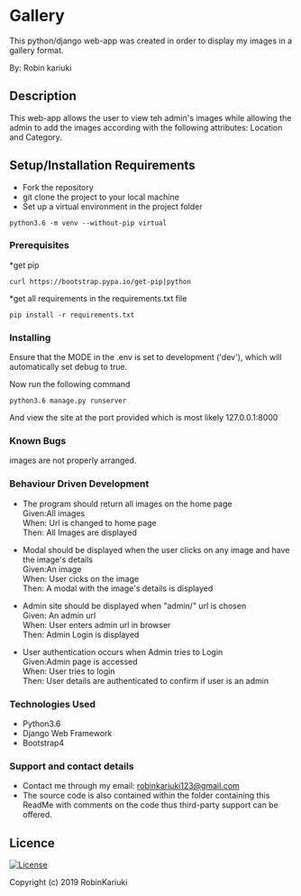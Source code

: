# Gallery

This python/django web-app was created in order to display my images in a gallery format.

By: Robin kariuki

## Description
This web-app allows the user to view teh admin's images while allowing the admin to add the images according with the following attributes: Location and Category.

## Setup/Installation Requirements

*   Fork the repository
*   git clone the project to your local machine
*   Set up a virtual environment in the project folder
```
python3.6 -m venv --without-pip virtual
```

### Prerequisites

*get pip 

```
curl https://bootstrap.pypa.io/get-pip|python
```

*get all requirements in the requirements.txt file

```
pip install -r requirements.txt
```

### Installing

Ensure that the MODE in the .env is set to development ('dev'), which will automatically set debug to true.

Now run the following command

```
python3.6 manage.py runserver
```

And view the site at the port provided which is most likely 127.0.0.1:8000

### Known Bugs
images are not properly arranged.

### Behaviour Driven Development
* The program should return all images on the home page<br>
Given:All images<br>
When: Url is changed to home page<br>
Then: All Images are displayed<br>

* Modal should be displayed when the user clicks on any image and have the image's details<br>
Given:An image<br>
When: User cicks on the image <br>
Then: A modal with the image's details is displayed<br>

* Admin site should be displayed when "admin/" url is chosen<br>
Given: An admin url<br>
When: User enters admin url in browser<br>
Then: Admin Login is displayed<br>

* User authentication occurs when Admin tries to Login<br>
Given:Admin page is accessed<br>
When: User tries to login<br>
Then: User details are authenticated to confirm if user is an admin<br>


### Technologies Used
* Python3.6
* Django Web Framework
* Bootstrap4 

### Support and contact details
* Contact me through my email: robinkariuki123@gmail.com
* The source code is also contained within the folder containing this ReadMe with comments on the code thus third-party support can be offered.

## Licence
 
 [![License](https://img.shields.io/packagist/l/loopline-systems/closeio-api-wrapper.svg)](http://opensource.org/licenses/MIT)
 
 
 Copyright (c) 2019 RobinKariuki
